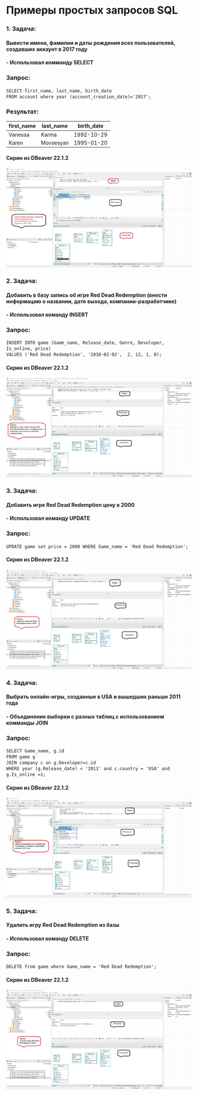 # Примеры простых запросов SQL

### 1. Задача: 

#### Вывести имена, фамилии и даты рождения всех пользователей, создавших аккаунт в 2017 году
#### - Использовал комманду SELECT

### Запрос: 
~~~~
SELECT first_name, last_name, birth_date  
FROM account where year (account_creation_date)='2017';
~~~~
### Результат:

| first_name | last_name | birth_date |
|------------|-----------|------------|
|  Vanessa   |  Karma    | 1992-10-29 |
|  Karen     | Movsesyan | 1995-01-20 |

#### Скрин из DBeaver 22.1.2 
![](https://github.com/AlekseiMysenko/--SQL/blob/main/Вывести%20имена%2C%20фамилии%20и%20даты%20рождения%20всех%20пользователей%2C%20создавших%20аккаунт%20в%202017%20году.jpg)

### 2. Задача:

#### Добавить в базу запись об игре Red Dead Redemption (внести информацию о названии, дате выхода, компании-разработчике)
#### - Использовал команду INSERT

### Запрос: 
~~~~
INSERT INTO game (Game_name, Release_date, Genre, Developer, Is_online, price)
VALUES ('Red Dead Redemption', '2010-02-02',  2, 12, 1, 0);
~~~~
#### Скрин из DBeaver 22.1.2
![](https://github.com/AlekseiMysenko/--SQL/blob/main/Добавить%20в%20базу%20запись%20об%20игре%20Red%20Dead%20Redemption%20(внести%20информацию%20о%20названии%2C%20дате%20выхода%2C%20компании-разработчике).jpg)

### 3. Задача:

#### Добавить игре Red Dead Redemption цену в 2000
#### - Использовал команду UPDATE

### Запрос: 
~~~~
UPDATE game set price = 2000 WHERE Game_name = 'Red Dead Redemption';
~~~~
#### Скрин из DBeaver 22.1.2
![](https://github.com/AlekseiMysenko/--SQL/blob/main/Добавить%20игре%20Red%20Dead%20Redemption%20цену%20в%202000.jpg)

### 4. Задача:

#### Выбрать онлайн-игры, созданные в USA и вышедших раньше 2011 года
#### - Объединение выборки с разных таблиц с использованием комманды JOIN

### Запрос: 
~~~~
SELECT Game_name, g.id
FROM game g 
JOIN company c on g.Developer=c.id 
WHERE year (g.Release_date) < '2011' and c.country = 'USA' and g.Is_online =1; 
~~~~
#### Скрин из DBeaver 22.1.2
![](https://github.com/AlekseiMysenko/--SQL/blob/main/Вывести%20онлайн-игры%2C%20созданные%20в%20USA%20и%20вышедших%20раньше%202011%20г.jpg)

### 5. Задача:

#### Удалить игру Red Dead Redemption из базы
#### - Использовал команду DELETE

### Запрос: 
~~~~
DELETE from game where Game_name = 'Red Dead Redemption';
~~~~
#### Скрин из DBeaver 22.1.2
![](https://github.com/AlekseiMysenko/--SQL/blob/main/Удалить%20игру%20Red%20Dead%20Redemption%20из%20базы.jpg)
